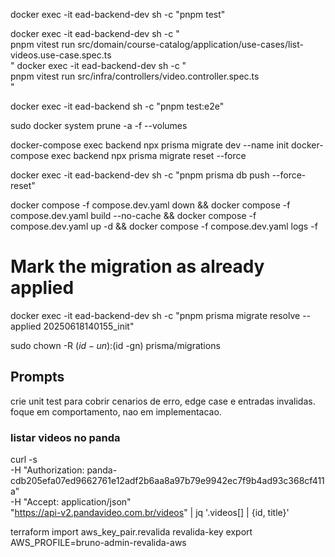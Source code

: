 docker exec -it ead-backend-dev sh -c "pnpm test"

docker exec -it ead-backend-dev sh -c "\
 pnpm vitest run src/domain/course-catalog/application/use-cases/list-videos.use-case.spec.ts\
"
docker exec -it ead-backend-dev sh -c "\
 pnpm vitest run src/infra/controllers/video.controller.spec.ts\
"

docker exec -it ead-backend sh -c "pnpm test:e2e"

sudo docker system prune -a -f --volumes

docker-compose exec backend npx prisma migrate dev --name init
docker-compose exec backend npx prisma migrate reset --force

docker exec -it ead-backend-dev sh -c "pnpm prisma db push --force-reset"

docker compose -f compose.dev.yaml down && docker compose -f compose.dev.yaml build --no-cache && docker compose -f compose.dev.yaml up -d && docker compose -f compose.dev.yaml logs -f

# Mark the migration as already applied

docker exec -it ead-backend-dev sh -c "pnpm prisma migrate resolve --applied 20250618140155_init"

sudo chown -R $(id -un):$(id -gn) prisma/migrations

## Prompts

crie unit test para cobrir cenarios de erro, edge case e entradas invalidas. foque em comportamento, nao em implementacao.

### listar videos no panda

curl -s \
 -H "Authorization: panda-cdb205efa07ed9662761e12adf2b6aa8a97b79e9942ec7f9b4ad93c368cf411a" \
 -H "Accept: application/json" \
 "https://api-v2.pandavideo.com.br/videos" | jq '.videos[] | {id, title}'

terraform import aws_key_pair.revalida revalida-key
export AWS_PROFILE=bruno-admin-revalida-aws
